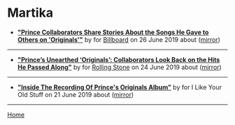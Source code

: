 # Martika

 - [**"Prince Collaborators Share Stories About the Songs He Gave to Others on 'Originals'"**](https://www.billboard.com/articles/news/8517755/prince-collaborators-originals) by  for [Billboard](https://www.billboard.com/) on 26 June 2019 about  ([mirror](https://web.archive.org/web/*/https://www.billboard.com/articles/news/8517755/prince-collaborators-originals))

----

 - [**"Prince’s Unearthed ‘Originals’: Collaborators Look Back on the Hits He Passed Along"**](https://www.rollingstone.com/music/music-features/prince-originals-interview-842940/) by  for [Rolling Stone](https://www.rollingstone.com/) on 24 June 2019 about  ([mirror](https://web.archive.org/web/*/https://www.rollingstone.com/music/music-features/prince-originals-interview-842940/))

----

 - [**"Inside The Recording Of Prince's Originals Album"**](https://www.ilikeyouroldstuff.com/news/inside-the-recording-of-prince-originals-album-peggy-mccreary) by  for I Like Your Old Stuff on 21 June 2019 about  ([mirror](https://web.archive.org/web/*/https://www.ilikeyouroldstuff.com/news/inside-the-recording-of-prince-originals-album-peggy-mccreary))

----

[Home](../)
